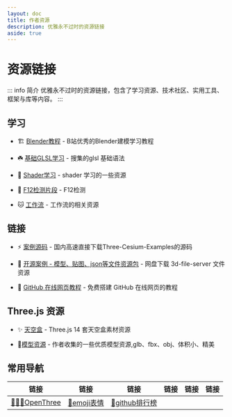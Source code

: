 ```yaml
---
layout: doc
title: 作者资源
description: 优雅永不过时的资源链接
aside: true
---
```


# 资源链接

::: info 简介
优雅永不过时的资源链接，包含了学习资源、技术社区、实用工具、框架与库等内容。
:::

## 学习

- 🏗️ [Blender教程](https://www.bilibili.com/video/BV1fb4y1e7PD) - B站优秀的Blender建模学习教程

- ☘️ [基础GLSL学习](/glsl.md) - 搜集的glsl 基础语法

- 🍋 [Shader学习](/shader.md) - shader 学习的一些资源

- 🚫 [F12检测片段](/f12.md) - F12检测

- 🐱 [工作流](/workflow.md) - 工作流的相关资源

## 链接

- ⚡ [案例源码](https://pan.quark.cn/s/201da5c82fec) - 国内高速直接下载Three-Cesium-Examples的源码

- 📂 [开源案例 - 模型、贴图、json等文件资源包](https://pan.quark.cn/s/ce7012c3293e) - 网盘下载 3d-file-server 文件资源

- 📖 [GitHub 在线网页教程](https://www.bilibili.com/video/BV12T94YhEQA) - 免费搭建 GitHub 在线网页的教程


## Three.js 资源

- ✨ [天空盒](https://pan.quark.cn/s/541e8eaea026) - Three.js 14 套天空盒素材资源

- 🌟[模型资源](https://pan.quark.cn/s/59f2ed3acb24) - 作者收集的一些优质模型资源,glb、fbx、obj、体积小、精美


## 常用导航

| 链接 | 链接 | 链接 | 链接 | 链接 | 链接 | 
| ------- | ----- | ------ | ------- | ----- | ------ |
|[🧑‍🤝‍🧑OpenThree](https://github.com/orgs/OpenThree/repositories)| [🙂emoji表情](https://emoji.muan.co/) | [🌟github排行榜](https://evanli.github.io/Github-Ranking/)| |